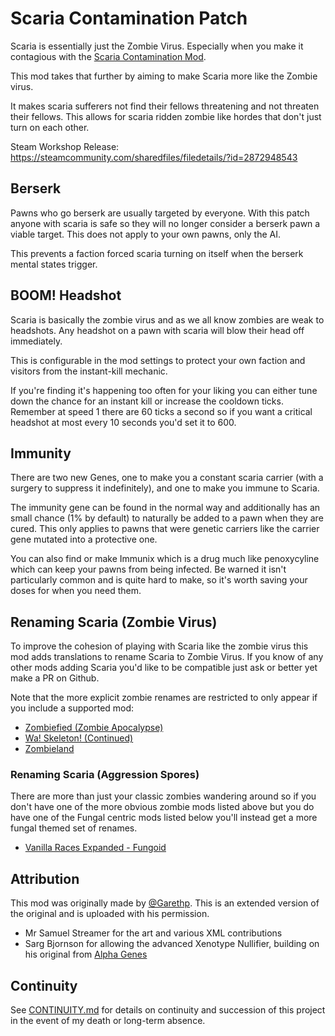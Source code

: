 # Scaria Contamination Patch

Scaria is essentially just the Zombie Virus. Especially when you make it contagious with the [Scaria Contamination Mod](https://steamcommunity.com/id/riiswa/myworkshopfiles/?appid=294100).

This mod takes that further by aiming to make Scaria more like the Zombie virus. 

It makes scaria sufferers not find their fellows threatening and not threaten their fellows.
This allows for scaria ridden zombie like hordes that don't just turn on each other.

Steam Workshop Release: https://steamcommunity.com/sharedfiles/filedetails/?id=2872948543

## Berserk
Pawns who go berserk are usually targeted by everyone.
With this patch anyone with scaria is safe so they will no longer consider a berserk pawn a viable target.
This does not apply to your own pawns, only the AI.

This prevents a faction forced scaria turning on itself when the berserk mental states trigger.

## BOOM! Headshot
Scaria is basically the zombie virus and as we all know zombies are weak to headshots.
Any headshot on a pawn with scaria will blow their head off immediately.

This is configurable in the mod settings to protect your own faction and visitors from the instant-kill mechanic.

If you're finding it's happening too often for your liking you can either tune down the chance for an instant kill or increase the cooldown ticks.
Remember at speed 1 there are 60 ticks a second so if you want a critical headshot at most every 10 seconds you'd set it to 600.

## Immunity
There are two new Genes, one to make you a constant scaria carrier (with a surgery to suppress it indefinitely),
and one to make you immune to Scaria.

The immunity gene can be found in the normal way and additionally has an small chance (1% by default) to naturally be added to a pawn when they are cured. This only applies to pawns that were genetic carriers like the carrier gene mutated into a protective one.

You can also find or make Immunix which is a drug much like penoxycyline which can keep your pawns from being infected.
Be warned it isn't particularly common and is quite hard to make, so it's worth saving your doses for when you need them.

## Renaming Scaria (Zombie Virus)
To improve the cohesion of playing with Scaria like the zombie virus this mod adds translations to rename Scaria to Zombie Virus.
If you know of any other mods adding Scaria you'd like to be compatible just ask or better yet make a PR on Github.

Note that the more explicit zombie renames are restricted to only appear if you include a supported mod:
* [Zombiefied (Zombie Apocalypse)](https://steamcommunity.com/workshop/filedetails/?id=1541353047)
* [Wa! Skeleton! (Continued)](https://steamcommunity.com/sharedfiles/filedetails/?id=2159119022)
* [Zombieland](https://steamcommunity.com/sharedfiles/filedetails/?id=928376710)

### Renaming Scaria (Aggression Spores)
There are more than just your classic zombies wandering around so if you don't have one of the more obvious zombie mods listed above but you do have one of the Fungal centric mods listed below you'll instead get a more fungal themed set of renames.

* [Vanilla Races Expanded - Fungoid](https://steamcommunity.com/sharedfiles/filedetails/?id=3042690053)

## Attribution
This mod was originally made by [@Garethp](https://github.com/Garethp). This is an extended version of the original and is uploaded with his permission.

* Mr Samuel Streamer for the art and various XML contributions
* Sarg Bjornson for allowing the advanced Xenotype Nullifier, building on his original from [Alpha Genes](https://steamcommunity.com/sharedfiles/filedetails/?id=2891845502)

## Continuity
See [CONTINUITY.md](CONTINUITY.md) for details on continuity and succession of this project in the event of my death or long-term absence.
